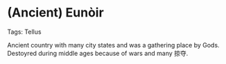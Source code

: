 # (Ancient) Eunòir

Tags: Tellus

Ancient country with many city states and was a gathering place by Gods. Destoyred during middle ages because of wars and many 掠夺.
